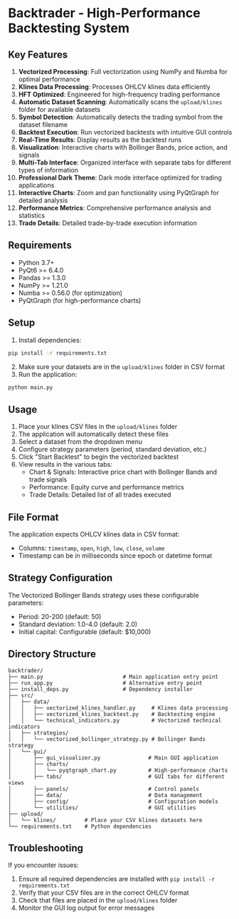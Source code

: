 
# Backtrader - High-Performance Backtesting System


## Key Features

1. **Vectorized Processing**: Full vectorization using NumPy and Numba for optimal performance
2. **Klines Data Processing**: Processes OHLCV klines data efficiently
3. **HFT Optimized**: Engineered for high-frequency trading performance
4. **Automatic Dataset Scanning**: Automatically scans the `upload/klines` folder for available datasets
5. **Symbol Detection**: Automatically detects the trading symbol from the dataset filename
6. **Backtest Execution**: Run vectorized backtests with intuitive GUI controls
7. **Real-Time Results**: Display results as the backtest runs
8. **Visualization**: Interactive charts with Bollinger Bands, price action, and signals
9. **Multi-Tab Interface**: Organized interface with separate tabs for different types of information
10. **Professional Dark Theme**: Dark mode interface optimized for trading applications
11. **Interactive Charts**: Zoom and pan functionality using PyQtGraph for detailed analysis
12. **Performance Metrics**: Comprehensive performance analysis and statistics
13. **Trade Details**: Detailed trade-by-trade execution information

## Requirements

- Python 3.7+
- PyQt6 >= 6.4.0
- Pandas >= 1.3.0
- NumPy >= 1.21.0
- Numba >= 0.56.0 (for optimization)
- PyQtGraph (for high-performance charts)

## Setup

1. Install dependencies:
```bash
pip install -r requirements.txt
```

2. Make sure your datasets are in the `upload/klines` folder in CSV format
3. Run the application:
```bash
python main.py
```

## Usage

1. Place your klines CSV files in the `upload/klines` folder
2. The application will automatically detect these files
3. Select a dataset from the dropdown menu
4. Configure strategy parameters (period, standard deviation, etc.)
5. Click "Start Backtest" to begin the vectorized backtest
6. View results in the various tabs:
   - Chart & Signals: Interactive price chart with Bollinger Bands and trade signals
   - Performance: Equity curve and performance metrics
   - Trade Details: Detailed list of all trades executed

## File Format

The application expects OHLCV klines data in CSV format:
- Columns: `timestamp`, `open`, `high`, `low`, `close`, `volume`
- Timestamp can be in milliseconds since epoch or datetime format

## Strategy Configuration

The Vectorized Bollinger Bands strategy uses these configurable parameters:
- Period: 20-200 (default: 50)
- Standard deviation: 1.0-4.0 (default: 2.0)
- Initial capital: Configurable (default: $10,000)

## Directory Structure

```
backtrader/
├── main.py                         # Main application entry point
├── run_app.py                      # Alternative entry point
├── install_deps.py                 # Dependency installer
├── src/
│   ├── data/
│   │   ├── vectorized_klines_handler.py     # Klines data processing
│   │   ├── vectorized_klines_backtest.py    # Backtesting engine
│   │   └── technical_indicators.py          # Vectorized technical indicators
│   ├── strategies/
│   │   └── vectorized_bollinger_strategy.py # Bollinger Bands strategy
│   └── gui/
│       ├── gui_visualizer.py               # Main GUI application
│       ├── charts/
│       │   └── pyqtgraph_chart.py          # High-performance charts
│       ├── tabs/                           # GUI tabs for different views
│       ├── panels/                         # Control panels
│       ├── data/                           # Data management
│       ├── config/                         # Configuration models
│       └── utilities/                      # GUI utilities
├── upload/
│   └── klines/         # Place your CSV klines datasets here
└── requirements.txt    # Python dependencies
```

## Troubleshooting

If you encounter issues:
1. Ensure all required dependencies are installed with `pip install -r requirements.txt`
2. Verify that your CSV files are in the correct OHLCV format
3. Check that files are placed in the `upload/klines` folder
4. Monitor the GUI log output for error messages